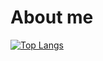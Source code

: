 # About me
[![Top Langs](https://github-readme-stats.vercel.app/api/top-langs/?username=Goncalo24)](https://github.com/anuraghazra/github-readme-stats)
